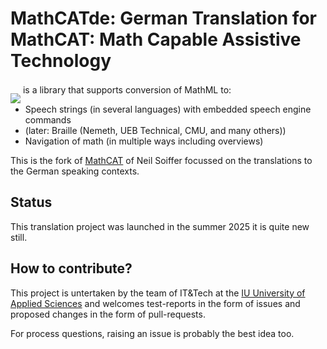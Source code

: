 # MathCATde: German Translation for MathCAT: Math Capable Assistive Technology

<img src="logo.png" style="position: relative; top: 16px; z-index: -1;">
is a library that supports conversion of MathML to:


* Speech strings (in several languages) with embedded speech engine commands
* (later: Braille (Nemeth, UEB Technical, CMU, and many others))
* Navigation of math (in multiple ways including overviews)

This is the fork of [MathCAT](https://github.com/NSoiffer/MathCAT) of Neil Soiffer focussed on the translations to the German speaking contexts. 

## Status
This translation project was launched in the summer 2025 it is quite new still.

## How to contribute?
This project is untertaken by the team of IT&Tech at the [IU University of Applied Sciences](https://www.iu.org/) and welcomes test-reports in the form of issues and proposed changes in the form of pull-requests.

For process questions, raising an issue is probably the best idea too.
